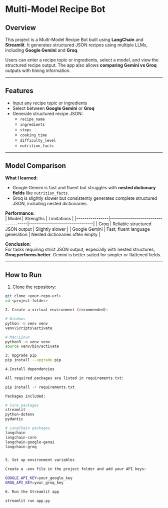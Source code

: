 # Multi-Model Recipe Bot

## Overview
This project is a Multi-Model Recipe Bot built using **LangChain** and **Streamlit**. It generates structured JSON recipes using multiple LLMs, including **Google Gemini** and **Groq**.

Users can enter a recipe topic or ingredients, select a model, and view the structured recipe output. The app also allows **comparing Gemini vs Groq** outputs with timing information.

---

## Features
- Input any recipe topic or ingredients
- Select between **Google Gemini** or **Groq**
- Generate structured recipe JSON:
  - `recipe_name`
  - `ingredients`
  - `steps`
  - `cooking_time`
  - `difficulty_level`
  - `nutrition_facts` 

---

## Model Comparison

**What I learned:**  
- Google Gemini is fast and fluent but struggles with **nested dictionary fields** like `nutrition_facts`.
- Groq is slightly slower but consistently generates complete structured JSON, including nested dictionaries.

**Performance:**  
| Model          | Strengths                            | Limitations                     |
|----------------|-------------------------------------|--------------------------------|
| Groq           | Reliable structured JSON output      | Slightly slower                 |
| Google Gemini  | Fast, fluent language generation     | Nested dictionaries often empty |

**Conclusion:**  
For tasks requiring strict JSON output, especially with nested structures, **Groq performs better**. Gemini is better suited for simpler or flattened fields.

---

## How to Run

1. Clone the repository:

```bash
git clone <your-repo-url>
cd <project-folder>

2. Create a virtual environment (recommended):

# Windows
python -m venv venv
venv\Scripts\activate

# Mac/Linux
python3 -m venv venv
source venv/bin/activate

3. Upgrade pip
pip install --upgrade pip

4.Install dependencies

All required packages are listed in requirements.txt:

pip install -r requirements.txt

Packages included:

# Core packages
streamlit
python-dotenv
pydantic

# LangChain packages
langchain
langchain-core
langchain-google-genai
langchain-groq


5. Set up environment variables

Create a .env file in the project folder and add your API keys:

GOOGLE_API_KEY=your_google_key
GROQ_API_KEY=your_groq_key

6. Run the Streamlit app

streamlit run app.py

